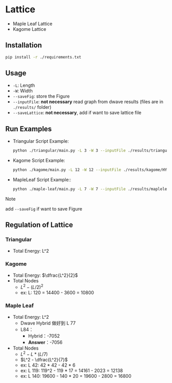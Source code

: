 # Lattice
- Maple Leaf Lattice
- Kagome Lattice


## Installation
```bash
pip install -r ./requirements.txt
```

## Usage
- `-L`: Length
- `-W`: Width
- `--saveFig`: store the Figure
- `--inputFile`: **not necessary** read graph from dwave results (files are in `./results/` folder)
- `--saveLattice`: **not necessary**, add if want to save lattice file

## Run Examples
- Triangular Script Example:
    ```bash
    python ./triangular/main.py -L 3 -W 3 --inputFile ./results/triangular/HYBRID/tri_L102_JL_1.0_HYBRID_sam1_.txt
    ```
- Kagome Script Example:
    ```bash
    python ./kagome/main.py -L 12 -W 12 --inputFile ./results/kagome/HYBRID/kagome_L_12_12_HYBRID_sam1_.txt
    ```
- MapleLeaf Script Example::
    ```bash
    python ./maple-leaf/main.py -L 7 -W 7 --inputFile ./results/mapleleaf/HYBRID/mapleleaf_L_7_7_HYBRID_sam1_.txt
    ```

> [!Note]
> add `--saveFig` if want to save Figure


## Regulation of Lattice 
### Triangular
- Total Energy:  L^2
### Kagome 
- Total Energy:  $\dfrac{L^2}{2}$
- Total Nodes
    - $L^2 - (L/2) ^2$
    - ex: L: 120 = 14400 - 3600 = 10800
### Maple Leaf
- Total Energy:  L^2
    - Dwave Hybrid 做好到 L 77
    - L84：
        - Hybrid：-7052
        - **Answer**：-7056
- Total Nodes
    - $L^2 - L * (L/7)$
    - $L^2 - \dfrac{L^2}{7}$
    - ex: L 42: 42 * 42 - 42 * 6
    - ex: L 119: 119^2 - 119 * 17 = 14161 - 2023 = 12138
    - ex: L 140: 19600 - 140 * 20 = 19600 - 2800 = 16800